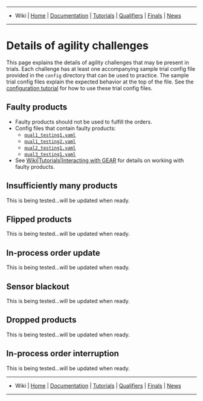 -------------------------------------------------
- Wiki | [Home](../README.md) | [Documentation](documentation.md) | [Tutorials](tutorials.md) | [Qualifiers](qualifier.md) | [Finals](finals.md) | [News](updates.md)
-------------------------------------------------


# Details of agility challenges

This page explains the details of agility challenges that may be present in trials.
Each challenge has at least one accompanying sample trial config file provided in the `config` directory that can be used to practice.
The sample trial config files explain the expected behavior at the top of the file.
See the [configuration tutorial](configuration_spec.md) for how to use these trial config files.

## Faulty products
  * Faulty products should not be used to fulfill the orders.
  * Config files that contain faulty products:
    * [`qual1_testing1.yaml`](https://github.com/usnistgov/ARIAC/blob/master/nist_gear/config/qual1/qual1_testing1.yaml)
    * [`qual1_testing2.yaml`](https://github.com/usnistgov/ARIAC/blob/master/nist_gear/config/qual1/qual1_testing2.yaml)
    * [`qual2_testing1.yaml`](https://github.com/usnistgov/ARIAC/blob/master/nist_gear/config/qual2/qual2_testing1.yaml)
    * [`qual3_testing1.yaml`](https://github.com/usnistgov/ARIAC/blob/master/nist_gear/config/qual3/qual3_testing1.yaml)
  * See [Wiki|Tutorials|Interacting with GEAR](./tutorials/gear_interface.md#Faulty-Products) for details on working with faulty products.

## Insufficiently many products

This is being tested...will be updated when ready.
<!---Sample trial: `sample_not_enough_products.yaml`
Not enough non-faulty products are in the environment to fulfill all requested orders.-->

## Flipped products

This is being tested...will be updated when ready.
<!---Sample trial: `sample_flipped.yaml`
An order contains products that must be flipped.
Only the `pulley_part` will ever be requested to be flipped.
See [this page](frame_specifications.md#markdown-header-flipped-products) for details on working with flipped parts.
-->
## In-process order update

This is being tested...will be updated when ready.

<!--Sample trial: `sample_order_update.yaml`
An update to a previously assigned order is sent, identifiable with the order ID such as "order_0_update_0".
Shipments will be evaluated against the updated order.
Teams should respond by filling the updated order as usual (submitting shipments named "order_0_shipment_0" still), instead of the original order.
-->
## Sensor blackout

This is being tested...will be updated when ready.

<!--Sample trial: `sample_sensor_blackout.yaml`
Communication with the sensors will be lost temporarily, referred to as a "sensor blackout".
Teams should continue to fill the order as usual during this time.
At the start of the trial the sensors will be publishing data normally, and at a particular instance *all* sensors will *stop* publishing for a fixed period of time.
This applies to team-specified sensors and sensors that are present by default in the environment such as the quality control sensors.
The communication will be lost for a duration in the range of 10 to 100 simulation seconds.
Note that re-connecting to some sensors during development will cause them to resume publishing data, but this functionality is blocked in the automated evaluation setup.
-->
## Dropped products

This is being tested...will be updated when ready.

<!---Sample trial: `sample_dropped_products.yaml`
The gripper becomes faulty at various instances, e.g. when a product is retrieved from the storage bins, or when a product is being placed into a kit tray.
Recovery could include retrieving the dropped product or fetching a new product.
-->

## In-process order interruption

This is being tested...will be updated when ready.

<!--Sample trial: `sample_interruption1.yaml`, `sample_interruption2.yaml`
A second order is announced part-way into the completion of the first order.
Kits from both orders can be submitted after this time, but the second order is higher priority and for maximum points it should be completed as fast as possible.
-->

-------------------------------------------------
- Wiki | [Home](../README.md) | [Documentation](documentation.md) | [Tutorials](tutorials.md) | [Qualifiers](qualifier.md) | [Finals](finals.md) | [News](updates.md)
-------------------------------------------------
